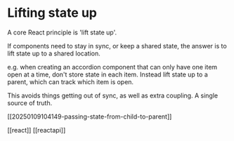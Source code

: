 # Lifting state up

A core React principle is 'lift state up'.

If components need to stay in sync, or keep a shared state, the answer is to lift state up to a shared location.

e.g. when creating an accordion component that can only have one item open at a time, don't store state in each item. Instead lift state up to a parent, which can track which item is open.

This avoids things getting out of sync, as well as extra coupling. A single source of truth.

[[20250109104149-passing-state-from-child-to-parent]]

[[react]]
[[reactapi]]